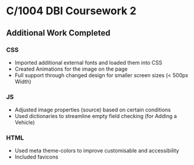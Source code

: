 # C/1004 DBI Coursework 2
## Additional Work Completed
### CSS
- Imported additional external fonts and loaded them into CSS
- Created Animations for the image on the page
- Full support through changed design for smaller screen sizes (< 500px Width)

### JS
- Adjusted image properties (source) based on certain conditions
- Used dictionaries to streamline empty field checking (for Adding a Vehicle)

### HTML
- Used meta theme-colors to improve customisable and accessibility
- Included favicons